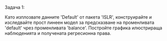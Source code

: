 Задача 1:

Като изплозвате данните 'Default' от пакета 'ISLR', конструирайте и изследвайте прост линеен модел за предсказване на променливата 'default' чрез променливата 'balance'. Постройте графика илюстрираща наблюденията и получената регресионна права.
